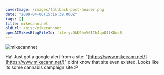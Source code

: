 ```yaml
---
coverImage: /images/fallback-post-header.png
date: "2009-04-06T15:16:39.000Z"
tags: []
title: mikecann.net
oldUrl: /misc/mikecannnet
openAIMikesBlogFileId: file-yzQkK9hmV6IIh4qnO4lK0wcB
---
```


![mikecannnet](https://www.mikecann.blog/wp-content/uploads/2009/04/mikecannnet.png "mikecannnet")

Ha! Just got a google alert from a site: "[https://www.mikecann.net/](https://www.mikecann.net/)" didnt know that site even existed. Looks like its some cannabis campaign site :P
